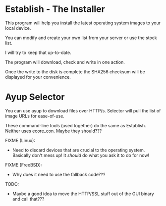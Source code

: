 # Establish - The Installer

This program will help you install the latest operating system
images to your local device.

You can modify and create your own list from your server or use
the stock list.

I will try to keep that up-to-date.

The program will download, check and write in one action.

Once the write to the disk is complete the SHA256 checksum will
be displayed for your convenience.

# Ayup Selector

You can use ayup to download files over HTTP/s. Selector will
pull the list of image URLs for ease-of-use.

These command-line tools (used together) do the same as Establish.
Neither uses ecore_con. Maybe they should???

FIXME (Linux):

* Need to discard devices that are crucial to the operating system.
  Basically don't mess up! It *should* do what you ask it to do
  for now!

FIXME (FreeBSD):

* Why does it need to use the fallback code???

TODO:

* Maybe a good idea to move the HTTP/SSL stuff out of the GUI
  binary and call that??? 

